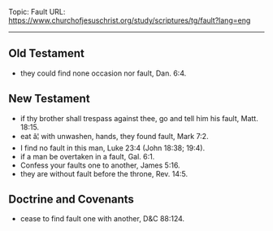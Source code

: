 Topic: Fault
URL: https://www.churchofjesuschrist.org/study/scriptures/tg/fault?lang=eng

---

## Old Testament

- they could find none occasion nor fault, Dan. 6:4.

## New Testament

- if thy brother shall trespass against thee, go and tell him his fault, Matt. 18:15.
- eat â¦ with unwashen, hands, they found fault, Mark 7:2.
- I find no fault in this man, Luke 23:4 (John 18:38; 19:4).
- if a man be overtaken in a fault, Gal. 6:1.
- Confess your faults one to another, James 5:16.
- they are without fault before the throne, Rev. 14:5.

## Doctrine and Covenants

- cease to find fault one with another, D&C 88:124.

